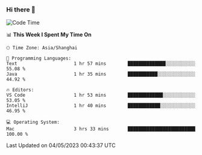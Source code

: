 ### Hi there 👋


<!--START_SECTION:waka-->
![Code Time](http://img.shields.io/badge/Code%20Time-1%2C113%20hrs%2016%20mins-blue)

📊 **This Week I Spent My Time On** 

```text
🕑︎ Time Zone: Asia/Shanghai

💬 Programming Languages: 
Text                     1 hr 57 mins        ██████████████░░░░░░░░░░░   55.08 % 
Java                     1 hr 35 mins        ███████████░░░░░░░░░░░░░░   44.92 % 

🔥 Editors: 
VS Code                  1 hr 53 mins        █████████████░░░░░░░░░░░░   53.05 % 
IntelliJ                 1 hr 40 mins        ████████████░░░░░░░░░░░░░   46.95 % 

💻 Operating System: 
Mac                      3 hrs 33 mins       █████████████████████████   100.00 % 
```


 Last Updated on 04/05/2023 00:43:37 UTC
<!--END_SECTION:waka-->

<!--
**SillyPasty/SillyPasty** is a ✨ _special_ ✨ repository because its `README.md` (this file) appears on your GitHub profile.

Here are some ideas to get you started:

- 🔭 I’m currently working on ...
- 🌱 I’m currently learning ...
- 👯 I’m looking to collaborate on ...
- 🤔 I’m looking for help with ...
- 💬 Ask me about ...
- 📫 How to reach me: ...
- 😄 Pronouns: ...
- ⚡ Fun fact: ...
-->


